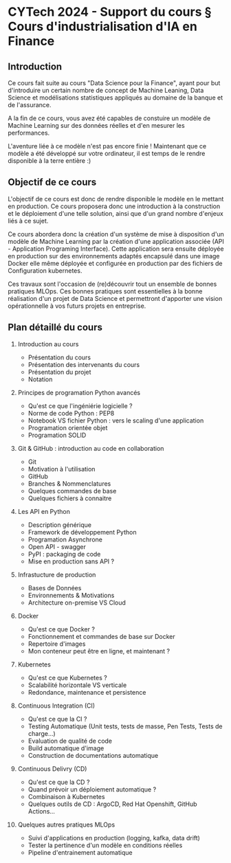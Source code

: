 # CYTech 2024 - Support du cours § Cours d'industrialisation d'IA en Finance

## Introduction 

Ce cours fait suite au cours "Data Science pour la Finance", ayant pour but d'introduire un certain nombre de concept de Machine Leaning, Data Science et modélisations statistiques appliqués au domaine de la banque et de l'assurance. 

A la fin de ce cours, vous avez été capables de constuire un modèle de Machine Learning sur des données réelles et d'en mesurer les performances.

L'aventure liée à ce modèle n'est pas encore finie ! Maintenant que ce modèle a été développé sur votre ordinateur, il est temps de le rendre disponible à la terre entière :)

## Objectif de ce cours

L'objectif de ce cours est donc de rendre disponible le modèle en le mettant en production. Ce cours proposera donc une introduction à la construction et le déploiement d'une telle solution, ainsi que d'un grand nombre d'enjeux liés à ce sujet.

Ce cours abordera donc la création d'un système de mise à disposition d'un modèle de Machine Learning par la création d'une application associée (API - Application Programing Interface). 
Cette application sera ensuite déployée en production sur des environnements adaptés encapsulé dans une image Docker elle même déployée et configurée en production par des fichiers de Configuration kubernetes. 

Ces travaux sont l'occasion de (re)découvrir tout un ensemble de bonnes pratiques MLOps. Ces bonnes pratiques sont essentielles à la bonne réalisation d'un projet de Data Science et permettront d'apporter une vision opérationnelle à vos futurs projets en entreprise.

## Plan détaillé du cours

1. Introduction au cours
    - Présentation du cours
    - Présentation des intervenants du cours 
    - Présentation du projet 
    - Notation


2. Principes de programation Python avancés
    - Qu'est ce que l'ingéniérie logicielle ?
    - Norme de code Python : PEP8
    - Notebook VS fichier Python : vers le scaling d'une application
    - Programation orientée objet 
    - Programation SOLID

3. Git & GitHub : introduction au code en collaboration
    - Git 
    - Motivation à l'utilisation 
    - GitHub
    - Branches & Nommenclatures
    - Quelques commandes de base
    - Quelques fichiers à connaitre

4. Les API en Python
    - Description générique
    - Framework de développement Python 
    - Programation Asynchrone
    - Open API - swagger
    - PyPI : packaging de code
    - Mise en production sans API ?

5. Infrastucture de production
    - Bases de Données
    - Environnements & Motivations
    - Architecture on-premise VS Cloud

6. Docker
    - Qu'est ce que Docker ?  
    - Fonctionnement et commandes de base sur Docker
    - Repertoire d'images
    - Mon conteneur peut être en ligne, et maintenant ? 

7. Kubernetes
    - Qu'est ce que Kubernetes ? 
    - Scalabilité horizontale VS verticale
    - Redondance, maintenance et persistence

8. Continuous Integration (CI)
    - Qu'est ce que la CI ?
    - Testing Automatique (Unit tests, tests de masse, Pen Tests, Tests de charge...)
    - Evaluation de qualité de code
    - Build automatique d'image
    - Construction de documentations automatique

9. Continuous Delivry (CD)
    - Qu'est ce que la CD ? 
    - Quand prévoir un déploiement automatique ?
    - Combinaison à Kubernetes
    - Quelques outils de CD : ArgoCD, Red Hat Openshift, GitHub Actions...

10. Quelques autres pratiques MLOps
    - Suivi d'applications en production (logging, kafka, data drift)
    - Tester la pertinence d'un modèle en conditions réelles
    - Pipeline d'entrainement automatique
